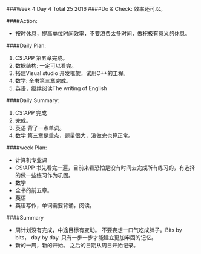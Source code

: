 ###Week 4 Day 4 Total 25 2016
####Do & Check:
效率还可以。

####Action: 
+ 按时休息，提高单位时间效率，不要浪费太多时间，做积极有意义的休息。

####Daily Plan:
1. CS:APP 第五章完成。
2. 数据结构: 一定可以看完。
3. 搭建Visual studio 开发框架，试用C++的工程。
3. 数学: 全书第三章完成。
4. 英语，继续阅读The writing of English

####Daily Summary:
1. CS:APP 完成
2. 完成。
3. 英语 背了一点单词。
4. 数学 第三章是重点，题量很大，没做完也算正常。

####week Plan:
+ 计算机专业课
 + CS:APP 书先看完一遍，目前来看恐怕是没有时间去完成所有练习的，有选择的做一些练习作为巩固。
+ 数学
 + 全书的前五章。
+ 英语 
 + 英语写作，单词需要背诵，阅读。

####Summary
+ 周计划没有完成，中途目标有变动。  不要妄想一口气吃成胖子。Bits by bits， day by day. 只有一步一步才能建立更加牢固的记忆。
+ 新的一周，新的开始。 之后的日期从周日开始记录。
